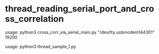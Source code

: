 # thread_reading_serial_port_and_cross_correlation

usage: python3 cross_corr_via_serial_main.py "/dev/tty.usbmodem144301" 19200


usage: python3 thread_sample_1.py
